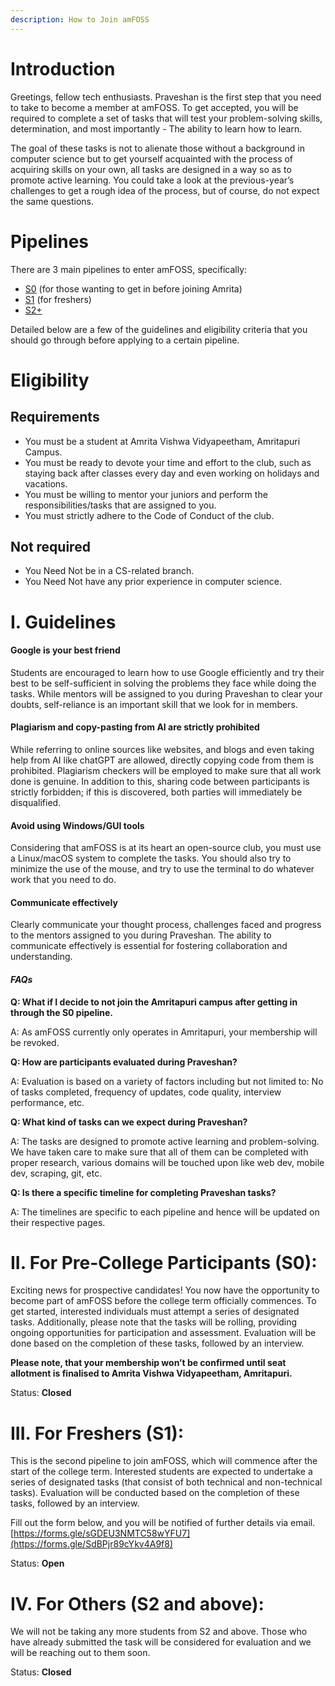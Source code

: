 ```yaml
---
description: How to Join amFOSS
---
```


# Introduction
Greetings, fellow tech enthusiasts. Praveshan is the first step that you need to take to become a member at amFOSS. To get accepted, you will be required to complete a set of tasks that will test your problem-solving skills, determination, and most importantly - The ability to learn how to learn.

The goal of these tasks is not to alienate those without a background in computer science but to get yourself acquainted with the process of acquiring skills on your own, all tasks are designed in a way so as to promote active learning. You could take a look at the previous-year’s challenges to get a rough idea of the process, but of course, do not expect the same questions.
# Pipelines
There are 3 main pipelines to enter amFOSS, specifically:
- [S0](#ii.-for-pre-college-participants-s0) (for those wanting to get in before joining Amrita)
- [S1](#iii.-for-freshers-s1) (for freshers)
- [S2+](#iv.-for-others-s2-and-above) 

Detailed below are a few of the guidelines and eligibility criteria that you should go through before applying to a certain pipeline.
# Eligibility
## Requirements
- You must be a student at Amrita Vishwa Vidyapeetham, Amritapuri Campus.
- You must be ready to devote your time and effort to the club, such as staying back after classes every day and even working on holidays and vacations.
- You must be willing to mentor your juniors and perform the responsibilities/tasks that are assigned to you.
- You must strictly adhere to the Code of Conduct of the club.
## Not required
- You Need Not be in a CS-related branch.
- You Need Not have any prior experience in computer science.

# I. Guidelines
#### **Google is your best friend**
Students are encouraged to learn how to use Google efficiently and try their best to be self-sufficient in solving the problems they face while doing the tasks. While mentors will be assigned to you during Praveshan to clear your doubts, self-reliance is an important skill that we look for in members.
#### **Plagiarism and copy-pasting from AI are strictly prohibited**
While referring to online sources like websites, and blogs and even taking help from AI like chatGPT are allowed, directly copying code from them is prohibited. Plagiarism checkers will be employed to make sure that all work done is genuine. 
In addition to this, sharing code between participants is strictly forbidden; if this is discovered, both parties will immediately be disqualified.
#### **Avoid using Windows/GUI tools**
Considering that amFOSS is at its heart an open-source club, you must use a Linux/macOS system to complete the tasks. You should also try to minimize the use of the mouse, and try to use the terminal to do whatever work that you need to do. 
#### **Communicate effectively**
Clearly communicate your thought process, challenges faced and progress to the mentors assigned to you during Praveshan. The ability to communicate effectively is essential for fostering collaboration and understanding.

#### ***FAQs***
**Q: What if I decide to not join the Amritapuri campus after getting in through the S0 pipeline.**

A: As amFOSS currently only operates in Amritapuri, your membership will be revoked.

**Q: How are participants evaluated during Praveshan?**

A: Evaluation is based on a variety of factors including but not limited to: No of tasks completed, frequency of updates, code quality, interview performance, etc.

**Q: What kind of tasks can we expect during Praveshan?**

A: The tasks are designed to promote active learning and problem-solving. We have taken care to make sure that all of them can be completed with proper research, various domains will be touched upon like web dev, mobile dev, scraping, git, etc.

**Q: Is there a specific timeline for completing Praveshan tasks?**

A: The timelines are specific to each pipeline and hence will be updated on their respective pages.

# II. For Pre-College Participants (S0):

Exciting news for prospective candidates! You now have the opportunity to become part of amFOSS before the college term officially commences. To get started, interested individuals must attempt a series of designated tasks. Additionally, please note that the tasks will be rolling, providing ongoing opportunities for participation and assessment. Evaluation will be done based on the completion of these tasks, followed by an interview. 


**Please note, that your membership won’t be confirmed until seat allotment is finalised to Amrita Vishwa Vidyapeetham, Amritapuri.**

Status: **Closed**

# III. For Freshers (S1):
This is the second pipeline to join amFOSS, which will commence after the start of the college term. Interested students are expected to undertake a series of designated tasks (that consist of both technical and non-technical tasks). Evaluation will be conducted based on the completion of these tasks, followed by an interview.

Fill out the form below, and you will be notified of further details via email.
[https://forms.gle/sGDEU3NMTC58wYFU7](https://forms.gle/SdBPjr89cYkv4A9f8)

Status: **Open**


# IV. For Others (S2 and above):
We will not be taking any more students from S2 and above. Those who have already submitted the task will be considered for evaluation and we will be reaching out to them soon.

Status: **Closed**

